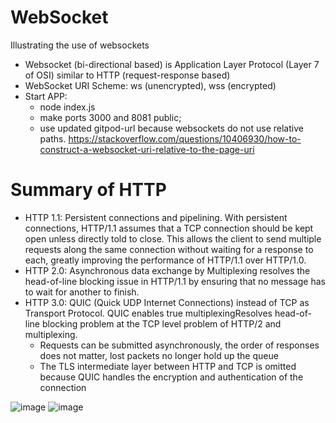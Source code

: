 # WebSocket
Illustrating the use of websockets
- Websocket (bi-directional based) is Application Layer Protocol (Layer 7 of OSI) similar to HTTP (request-response based)
- WebSocket URI Scheme: ws (unencrypted), wss (encrypted)
- Start APP: 
  - node index.js
  - make ports 3000 and 8081 public; 
  - use updated gitpod-url because websockets do not use relative paths. https://stackoverflow.com/questions/10406930/how-to-construct-a-websocket-uri-relative-to-the-page-uri
# Summary of HTTP
  - HTTP 1.1: Persistent connections and pipelining. With persistent connections, HTTP/1.1 assumes that a TCP connection should be kept open unless directly told to close. This allows the client to send multiple requests along the same connection without waiting for a response to each, greatly improving the performance of HTTP/1.1 over HTTP/1.0.
  - HTTP 2.0: Asynchronous data exchange by Multiplexing resolves the head-of-line blocking issue in HTTP/1.1 by ensuring that no message has to wait for another to finish.
  - HTTP 3.0: QUIC (Quick UDP Internet Connections) instead of TCP as Transport Protocol. QUIC enables true multiplexingResolves head-of-line blocking problem at the TCP level problem of HTTP/2 and multiplexing.
    - Requests can be submitted asynchronously, the order of responses does not matter, lost packets no longer hold up the queue
    - The TLS intermediate layer between HTTP and TCP is omitted because QUIC handles the encryption and authentication of the connection

![image](https://user-images.githubusercontent.com/35842490/229771035-7db99aa8-f73b-46d2-849d-b2fe5563b833.png)
![image](https://user-images.githubusercontent.com/35842490/229771183-10270a2c-304e-4b08-89be-bc92ae119bf9.png)


